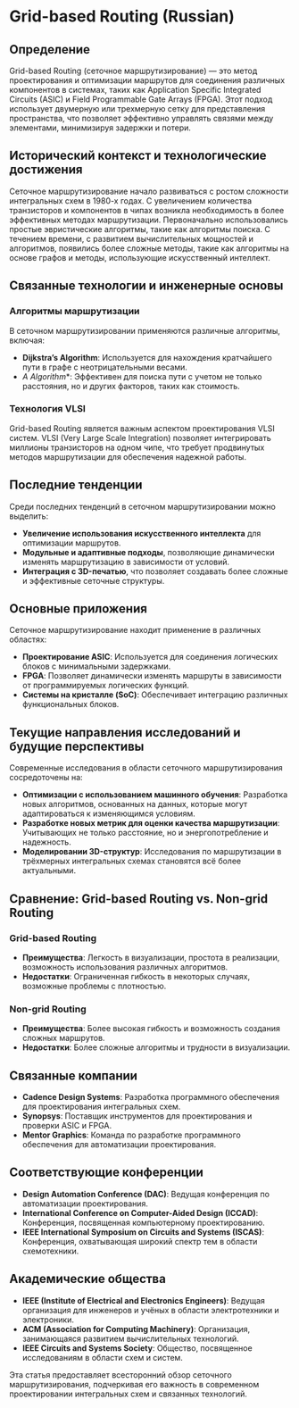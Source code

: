 # Grid-based Routing (Russian)

## Определение

Grid-based Routing (сеточное маршрутизирование) — это метод проектирования и оптимизации маршрутов для соединения различных компонентов в системах, таких как Application Specific Integrated Circuits (ASIC) и Field Programmable Gate Arrays (FPGA). Этот подход использует двумерную или трехмерную сетку для представления пространства, что позволяет эффективно управлять связями между элементами, минимизируя задержки и потери.

## Исторический контекст и технологические достижения

Сеточное маршрутизирование начало развиваться с ростом сложности интегральных схем в 1980-х годах. С увеличением количества транзисторов и компонентов в чипах возникла необходимость в более эффективных методах маршрутизации. Первоначально использовались простые эвристические алгоритмы, такие как алгоритмы поиска. С течением времени, с развитием вычислительных мощностей и алгоритмов, появились более сложные методы, такие как алгоритмы на основе графов и методы, использующие искусственный интеллект.

## Связанные технологии и инженерные основы

### Алгоритмы маршрутизации

В сеточном маршрутизировании применяются различные алгоритмы, включая:

- **Dijkstra’s Algorithm**: Используется для нахождения кратчайшего пути в графе с неотрицательными весами.
- **A* Algorithm**: Эффективен для поиска пути с учетом не только расстояния, но и других факторов, таких как стоимость.

### Технология VLSI

Grid-based Routing является важным аспектом проектирования VLSI систем. VLSI (Very Large Scale Integration) позволяет интегрировать миллионы транзисторов на одном чипе, что требует продвинутых методов маршрутизации для обеспечения надежной работы.

## Последние тенденции

Среди последних тенденций в сеточном маршрутизировании можно выделить:

- **Увеличение использования искусственного интеллекта** для оптимизации маршрутов.
- **Модульные и адаптивные подходы**, позволяющие динамически изменять маршрутизацию в зависимости от условий.
- **Интеграция с 3D-печатью**, что позволяет создавать более сложные и эффективные сеточные структуры.

## Основные приложения

Сеточное маршрутизирование находит применение в различных областях:

- **Проектирование ASIC**: Используется для соединения логических блоков с минимальными задержками.
- **FPGA**: Позволяет динамически изменять маршруты в зависимости от программируемых логических функций.
- **Системы на кристалле (SoC)**: Обеспечивает интеграцию различных функциональных блоков.

## Текущие направления исследований и будущие перспективы

Современные исследования в области сеточного маршрутизирования сосредоточены на:

- **Оптимизации с использованием машинного обучения**: Разработка новых алгоритмов, основанных на данных, которые могут адаптироваться к изменяющимся условиям.
- **Разработке новых метрик для оценки качества маршрутизации**: Учитывающих не только расстояние, но и энергопотребление и надежность.
- **Моделировании 3D-структур**: Исследования по маршрутизации в трёхмерных интегральных схемах становятся всё более актуальными.

## Сравнение: Grid-based Routing vs. Non-grid Routing

### Grid-based Routing

- **Преимущества**: Легкость в визуализации, простота в реализации, возможность использования различных алгоритмов.
- **Недостатки**: Ограниченная гибкость в некоторых случаях, возможные проблемы с плотностью.

### Non-grid Routing

- **Преимущества**: Более высокая гибкость и возможность создания сложных маршрутов.
- **Недостатки**: Более сложные алгоритмы и трудности в визуализации.

## Связанные компании

- **Cadence Design Systems**: Разработка программного обеспечения для проектирования интегральных схем.
- **Synopsys**: Поставщик инструментов для проектирования и проверки ASIC и FPGA.
- **Mentor Graphics**: Команда по разработке программного обеспечения для автоматизации проектирования.

## Соответствующие конференции

- **Design Automation Conference (DAC)**: Ведущая конференция по автоматизации проектирования.
- **International Conference on Computer-Aided Design (ICCAD)**: Конференция, посвященная компьютерному проектированию.
- **IEEE International Symposium on Circuits and Systems (ISCAS)**: Конференция, охватывающая широкий спектр тем в области схемотехники.

## Академические общества

- **IEEE (Institute of Electrical and Electronics Engineers)**: Ведущая организация для инженеров и учёных в области электротехники и электроники.
- **ACM (Association for Computing Machinery)**: Организация, занимающаяся развитием вычислительных технологий.
- **IEEE Circuits and Systems Society**: Общество, посвященное исследованиям в области схем и систем.

Эта статья предоставляет всесторонний обзор сеточного маршрутизирования, подчеркивая его важность в современном проектировании интегральных схем и связанных технологий.